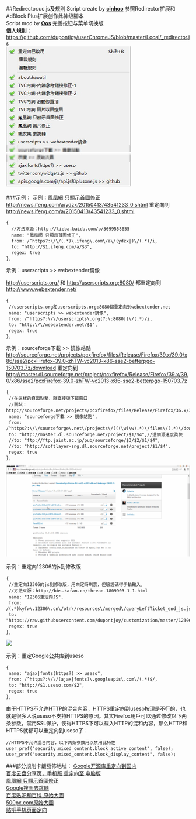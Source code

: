 ##Redirector.uc.js及規則
Script create by **[cinhoo][1]** 参照Redirector扩展和AdBlock Plus扩展创作此神级腳本<br/>
Script mod by **[Oos][2]** 完善按钮与菜单切换版<br/>
**個人規則：** https://github.com/dupontjoy/userChromeJS/blob/master/Local/_redirector.js<br/>
![Redirector-Rules](img/Redirector-Rules.jpg)

###示例：
示例：鳳凰網 只顯示首圖修正<br/>
http://news.ifeng.com/a/ydzx/20150413/43541233_0.shtml 重定向到 http://news.ifeng.com/a/20150413/43541233_0.shtml

    {
      //方法來源：http://tieba.baidu.com/p/3699558655
      name: "鳳凰網 只顯示首圖修正",
      from: /^https?:\/\/(.*)\.ifeng\.com\/a\/(ydzx|)\/(.*)/i,
      to: "http://$1.ifeng.com/a/$3",
      regex: true
    },

示例：userscripts >> webextender鏡像

http://userscripts.org/ 和 http://userscripts.org:8080/ 都重定向到 http://www.webextender.net/

    {
     //userscripts.org和userscripts.org:8080都重定向到webextender.net
     name: "userscripts >> webextender鏡像",
     from: /^https?:\/\/userscripts\.org(?:\:8080|)\/(.*)/i,
     to: "http:\/\/webextender.net/$1",
     regex: true
    },

示例：sourceforge下載 >> 鏡像站點<br/>
http://sourceforge.net/projects/pcxfirefox/files/Release/Firefox/39.x/39.0/x86/sse2/pcxFirefox-39.0-zhTW-vc2013-x86-sse2-betterpgo-150703.7z/download 重定向到 http://master.dl.sourceforge.net/project/pcxfirefox/Release/Firefox/39.x/39.0/x86/sse2/pcxFirefox-39.0-zhTW-vc2013-x86-sse2-betterpgo-150703.7z

    {
     //在這樣的頁面點擊，就直接弹下載窗口
     //測試：http://sourceforge.net/projects/pcxfirefox/files/Release/Firefox/36.x/36.0.1/x86/sse2/
     name: "sourceforge下載 >> 鏡像站點",
     from: /^https?:\/\/sourceforge\.net\/projects\/(((\w)\w).*)\/files\/(.*)\/download/i,
     to: "http://master.dl.sourceforge.net/project/$1/$4",//這個源速度眞快
     //to: "ftp://ftp.jaist.ac.jp/pub/sourceforge/$3/$2/$1/$4",
     //to: "http://softlayer-sng.dl.sourceforge.net/project/$1/$4",
     regex: true
    },
    
<img width="650" src="img/redirect-sourceforge.gif">

示例：重定向12306的js到修改版

    {
     //重定向12306的js到修改版，用來定時刷票，但驗證碼得手動輸入。
     //方法來源：http://bbs.kafan.cn/thread-1809903-1-1.html
     name: "12306重定向JS",
     from: /(.*)kyfw\.12306\.cn\/otn\/resources\/merged\/queryLeftTicket_end_js.js(.*)/i,
     to: "https://raw.githubusercontent.com/dupontjoy/customization/master/12306/queryLeftTicket_end_js.js",
     regex: true
    },
    
<img width="650" src="https://raw.githubusercontent.com/dupontjoy/customization/master/12306/img/12306.jpg">

示例：重定Google公共库到useso

    {
     name: "ajax|fonts(https?) >> useso",
     from: /^https?:\/\/(ajax|fonts)\.googleapis\.com\/(.*)$/,
     to: "http://$1.useso.com/$2",
     regex: true
    },

由于HTTPS不允许HTTP的混合內容，HTTPS重定向到useso按理是不行的，也就是很多人说useso不支持HTTPS的原因。其实Firefox用戶可以通过修改以下两条参数，禁用SSL保护，使得HTTPS下可以载入HTTP的混和內容，那么HTTP和HTTPS就都可以重定向到useso了：

    //HTTPS不允许混合内容，以下两条参数用以禁用此特性
    user_pref("security.mixed_content.block_active_content", false);
    user_pref("security.mixed_content.block_display_content", false);

###部分規則卡飯發佈地址：
[Google开源库重定向到国内](http://bbs.kafan.cn/thread-1769934-1-1.html)<br/>
[百度云盘分享页，手机版 重定向至 电脑版](http://bbs.kafan.cn/thread-1814510-1-1.html)<br/>
[鳳凰網 只顯示首圖修正](http://bbs.kafan.cn/thread-1822205-1-1.html)<br/>
[Google搜圖去跳轉](http://bbs.kafan.cn/thread-1799098-1-1.html)<br/>
[百度貼吧和百科 原始大圖](http://bbs.kafan.cn/thread-1780442-1-1.html)<br/>
[500px.com原始大圖](http://bbs.kafan.cn/thread-1783842-1-1.html)<br/>
[贴吧手机页面定向](http://bbs.kafan.cn/thread-1747112-1-1.html)<br/>

[1]: http://bbs.kafan.cn/thread-1621837-1-1.html
[2]: https://github.com/Drager-oos/userChrome/blob/master/MainScript/Redirector.uc.js
